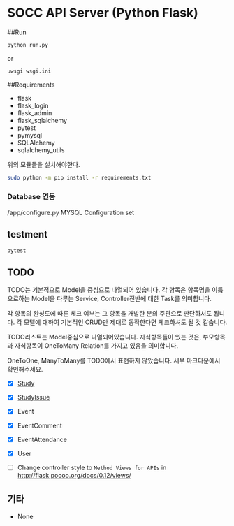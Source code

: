 # SOCC API Server (Python Flask)
##Run
```sh
python run.py
```
or
```sh
uwsgi wsgi.ini
```
##Requirements
* flask
* flask_login
* flask_admin
* flask_sqlalchemy
* pytest
* pymysql
* SQLAlchemy
* sqlalchemy_utils

위의 모듈들을 설치해야한다.

```sh
sudo python -m pip install -r requirements.txt
```

### Database 연동

 /app/configure.py
 MYSQL Configuration set

## testment

```sh
pytest
```

## TODO

TODO는 기본적으로 Model을 중심으로 나열되어 있습니다. 각 항목은 항목명을 이름으로하는 Model을 다루는 Service, Controller전반에 대한 Task를 의미합니다.

각 항목의 완성도에 따른 체크 여부는 그 항목을 개발한 분의 주관으로 판단하셔도 됩니다. 각 모델에 대하여 기본적인 CRUD만 제대로 동작한다면 체크하셔도 될 것 같습니다.

TODO리스트는 Model중심으로 나열되어있습니다. 자식항목들이 있는 것은, 부모항목과 자식항목이 OneToMany Relation를 가지고 있음을 의미합니다.

OneToOne, ManyToMany를 TODO에서 표현하지 않았습니다. 세부 마크다운에서 확인해주세요.

- [x] [Study](md/TODO_Study.md) 
- [x] [StudyIssue](md/TODO_StudyIssue.md)
- [x] Event
- [x] EventComment
- [x] EventAttendance
- [x] User

- [ ] Change controller style to `Method Views for APIs` in http://flask.pocoo.org/docs/0.12/views/
## 기타

* None
